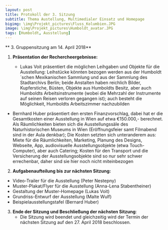 ```yaml
---
layout: post
title: Protokoll der 3. Sitzung
subtitle: Thema Austellung, Multimedialer Einsatz und Homepage 
bigimg: \img\Projekt_pictures\Fluss_Kolumbien.JPG
image: \img\Projekt_pictures\Humboldt_avatar.JPG
tags: [Humboldt, Ausstellung]
---
```



** 3. Gruppensitzung am 14. April 2018**

1. **Präsentation der Rechercheergebnisse:**

   - Lukas Voit präsentiert die möglichen Leihgaben und Objekte für die Ausstellung: 
Leihstücke könnten bezogen werden aus der Humboldt´schen Mexikanischen Sammlung und aus der Sammlung des Stadtarchivs Berlin; beide Anstalten haben reichlich Bilder, Kupferstiche, Büsten, Objekte aus Humboldts Besitz, aber auch Humboldts Arbeitsinstrumente (wobei die Mehrzahl der Instrumente auf seinen Reisen verloren gegangen ist); auch besteht die Möglichkeit, Humboldts Arbeitszimmer nachzubilden 
  - Bernhard Huber präsentiert den ersten Finanzvorschlag, dabei hat er die Gesamtkosten einer Ausstellung in Wien auf etwa €150.000,- berechnet. 
   Als Räumlichkeiten bieten sich die Ausstellungssäle des Naturhistorischen Museums in Wien (Eröffnungsfeier samt Filmabend sind in der Aula denkbar); Die Kosten setzten sich unteranderem aus: Miete für die Räumlichkeiten, Marketing, Planung des Designs, Webseite, App, audiovisuelle Ausstellungsobjekte (etwa Touch-Computer), aber auch Catering; Kosten für den Transport und die Versicherung der Ausstellungsobjekte sind so nur sehr schwer errechenbar, daher sind sie hier noch nicht miteinbezogen

2. **Aufgabenaufteilung bis zur nächsten Sitzung:**
  - Video-Trailer für die Ausstellung (Peter Nestepny)
  - Muster-Plakat/Flyer für die Ausstellung (Anna-Lena Stabentheiner)
  - Gestaltung der Muster-Homepage (Lukas Voit)
  - Grundriss-Entwurf der Ausstellung (Malte Wulf)
  - Beispielausstellungstafel (Bernard Huber)


3. **Ende der Sitzung und Beschließung der nächsten Sitzung**:
    - Die Sitzung wird beendet und gleichzeitig wird der Termin der nächsten Sitzung auf den 27. April 2018 beschlossen. 
    
    
                                                                